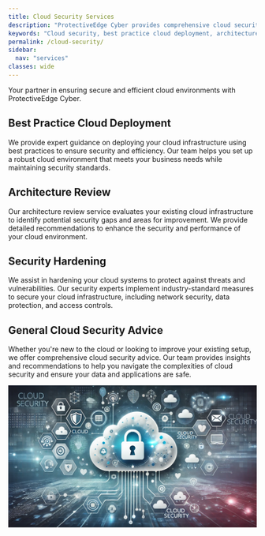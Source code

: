 ```yaml
---
title: Cloud Security Services
description: "ProtectiveEdge Cyber provides comprehensive cloud security services, including best practice deployment, security hardening, and general cloud security advice."
keywords: "Cloud security, best practice cloud deployment, architecture review, security hardening, cloud security advice, ProtectiveEdge Cyber"
permalink: /cloud-security/
sidebar:
  nav: "services"
classes: wide
---
```

Your partner in ensuring secure and efficient cloud environments with ProtectiveEdge Cyber.

## Best Practice Cloud Deployment
We provide expert guidance on deploying your cloud infrastructure using best practices to ensure security and efficiency. Our team helps you set up a robust cloud environment that meets your business needs while maintaining security standards.

## Architecture Review
Our architecture review service evaluates your existing cloud infrastructure to identify potential security gaps and areas for improvement. We provide detailed recommendations to enhance the security and performance of your cloud environment.

## Security Hardening
We assist in hardening your cloud systems to protect against threats and vulnerabilities. Our security experts implement industry-standard measures to secure your cloud infrastructure, including network security, data protection, and access controls.

## General Cloud Security Advice
Whether you're new to the cloud or looking to improve your existing setup, we offer comprehensive cloud security advice. Our team provides insights and recommendations to help you navigate the complexities of cloud security and ensure your data and applications are safe.

![Cloud_Security](/assets/cloud_security.jpg "Cloud Security")
